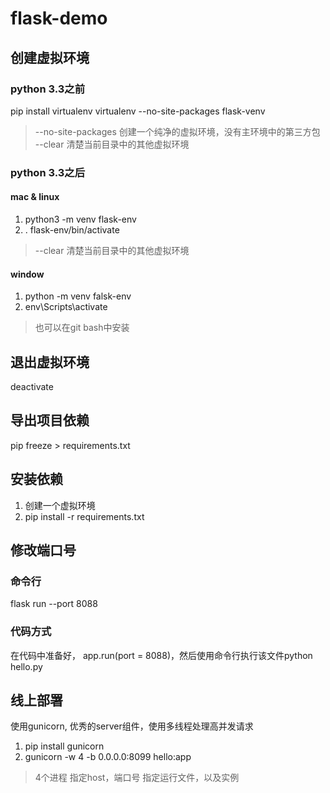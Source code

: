 # flask-demo

## 创建虚拟环境

### python 3.3之前

pip install virtualenv
virtualenv --no-site-packages flask-venv

> --no-site-packages 创建一个纯净的虚拟环境，没有主环境中的第三方包
> --clear 清楚当前目录中的其他虚拟环境

### python 3.3之后

#### mac & linux

1. python3 -m venv flask-env
2. . flask-env/bin/activate

> --clear 清楚当前目录中的其他虚拟环境

#### window

1. python -m venv falsk-env
2. env\Scripts\activate

> 也可以在git bash中安装

## 退出虚拟环境

deactivate

## 导出项目依赖

pip freeze > requirements.txt

## 安装依赖

1. 创建一个虚拟环境
2. pip install -r requirements.txt

## 修改端口号

### 命令行

flask run --port 8088

### 代码方式

在代码中准备好， app.run(port = 8088)，然后使用命令行执行该文件python hello.py

## 线上部署

使用gunicorn, 优秀的server组件，使用多线程处理高并发请求

1. pip install gunicorn
2. gunicorn -w 4 -b 0.0.0.0:8099 hello:app

> 4个进程
> 指定host，端口号
> 指定运行文件，以及实例


